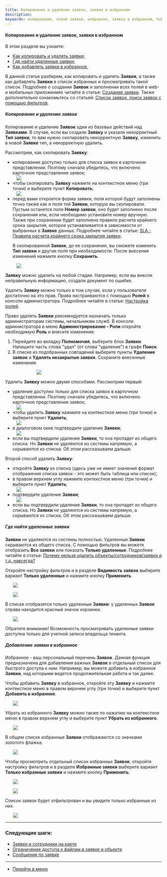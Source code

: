 ```yaml
---
title: Копирование и удаление заявок, заявки в избранном
description:
keywords: копирование, копия заявки, избранное, заявка в избранном, hubex, хабекс, хубекс, хабикс
---
```


#### Копирование и удаление заявок, заявки в избранном
В этом разделе вы узнаете:
<html>
<meta charset="utf-8">
<ul>
    <li><a href="#copydel">Как копировать и удалять заявки;</a></li>
    <li><a href="#deletedticket">Где найти удаленные заявки;</a></li>
    <li><a href="#elected">Как добавлять заявки в избранное.</a></li>
</ul>
</html>

<body>
<p>В данной статье разберем, как копировать и удалять <strong>Заявки</strong>, а также как добавлять <strong>Заявки</strong> в список избранных и
    просматривать такой список. Подробнее о создании <strong>Заявок</strong> и заполнении всех полей в
    web- и мобильных приложениях читайте в статье: <a href="https://wiki.hubex.ru/docs/FAQ/RU/user/CreatingTicket.html">Создание
        заявки</a>. Также дополнительно ознакомьтесь со статьей: <a
            href="https://wiki.hubex.ru/docs/FAQ/RU/user/Filters.html">Список заявок, поиск заявок с помощью
        фильтров</a>.</p>

<h5 id="copydel">Копирование и удаление заявок</h5>
<p>Копирование и удаление <strong>Заявок</strong> одни из базовых действий над <strong>Заявками</strong>. В случае, если вы создали <strong>Заявку</strong> и указали
    некорректный <strong>Тип заявки</strong>, то вам нужно скопировать некорректную <strong>Заявку</strong>, изменить в новой <strong>Заявке</strong> тип, а некорректную
    удалить.</p>
<p>Рассмотрим, как скопировать <strong>Заявку</strong>:</p>
<ul>
    <li>копирование доступно только для списка заявок в карточном представлении. Поэтому сначала убедитесь, что включено
        карточное
        представление заявок;
    </li>
    <div>
        <img style="margin: 0 auto; display: block; max-width: 95%;"
             src="/attachments/images/FAQ/USER/ElectedTicket/List.jpg"/>
    </div>
    <li>чтобы скопировать <strong>Заявку</strong> нажмите на контекстное меню (три точки) и выберите пункт <strong>Копировать</strong>;</li>
    <div>
        <img style="margin: 0 auto; display: block; max-width: 95%;"
             src="/attachments/images/FAQ/USER/ElectedTicket/Copy.jpg"/>
    </div>
    <li>перед вами откроется форма заявки, поля которой будут заполнены точно также как и поля той <strong>Заявки</strong>, которую вы
        скопировали. Пустым останется поле <strong>Номер заявки</strong>, оно будет заполнено после сохранения или, если необходимо
        установите номер вручную. Также при сохранении будет заполнено правило расчета крайнего срока закрытия, которое
        устанавливается в зависимости от выбранных в <strong>Заявке</strong> данных. Подробнее читайте в статье: <a
                href="https://wiki.hubex.ru/docs/FAQ/RU/admin/SLA.html">SLA - Правила расчета крайнего срока закрытия
            заявки</a>.
        <p>В скопированной <strong>Заявке</strong>, до ее сохранения, вы сможете изменить <strong>Тип заявки</strong> и другие поля при
            необходимости. После внесения изменений нажмите кнопку <strong>Сохранить</strong>. </p>
    </li>
    <div>
        <img style="margin: 0 auto; display: block; max-width: 95%;"
             src="/attachments/images/FAQ/USER/ElectedTicket/Ticket.jpg"/>
    </div>
</ul>

<p><strong>Заявку</strong> можно удалить на любой стадии. Например, если вы внесли неправильную информацию, создали
    документ по
    ошибке. </p>
<p>Удалить <strong>Заявку</strong> можно только в том случае, если у пользователя достаточно на это прав. Права
    настраиваются с помощью
    <strong>Ролей</strong> в консоли администратора. Подробнее читайте в статье: <a
            href="https://wiki.hubex.ru/docs/FAQ/RU/admin/Roles.html">Настройка ролей</a>.</p>

<p>Право удалять <strong>Заявки</strong> рекомендуется назначать только администраторам системы, начальникам служб. В
    консоли администратора в меню <strong>Администрирование - Роли</strong> откройте
    необходимую <strong>Роль</strong> и внесите изменения:</p>
<ol>
    <li>Перейдите во вкладку <strong>Полномочия</strong>, выберите блок <strong>Заявки</strong>. Напишите часть слова
        "удал" (от слова "удаление") в графе <strong>Поиск</strong>.
    </li>
    <li>В списке из подобранных совпадений выберите пункты <strong>Удаление заявок</strong> и <strong>Удалять незакрытые
        заявки</strong>. Сохраните внесенные изменения.
    </li>
</ol>
<div>
    <img style="margin: 0 auto; display: block; max-width: 60%;"
         src="/attachments/images/FAQ/USER/ChangingStatus/Roles.jpg"/>
</div>


<p>Удалить <strong>Заявку</strong> можно двумя способами. Рассмотрим первый:</p>

<ul>
    <li>удаление доступно только для списка заявок в карточном представлении. Поэтому сначала убедитесь, что включено
        карточное
        представление заявок;
    </li>
    <div>
        <img style="margin: 0 auto; display: block; max-width: 95%;"
             src="/attachments/images/FAQ/USER/ElectedTicket/List.jpg"/>
    </div>
    <li>чтобы удалить <strong>Заявку</strong> нажмите на контекстное меню (три точки) и выберите пункт <strong>Удалить</strong>;</li>
    <div>
        <img style="margin: 0 auto; display: block; max-width: 95%;"
             src="/attachments/images/FAQ/USER/ElectedTicket/Delete.jpg"/>
    </div>
    <li>в диалоговом окне подтвердите удаление <strong>Заявки</strong>;
    </li>
    <div>
        <img style="margin: 0 auto; display: block; max-width: 95%;"
             src="/attachments/images/FAQ/USER/ElectedTicket/Dialog.jpg"/>
    </div>
    <li>если вы подтвердили удаление <strong>Заявки</strong>, то она пропадет из общего списка. Но <strong>Заявки</strong> не удаляются из системы
        напрямую, а скрываются из списка. Об этом рассказываем дальше.
    </li>
</ul>

<p>Второй способ удалить <strong>Заявку</strong>:</p>
<ul>
    <li>откройте <strong>Заявку</strong> из списка (здесь уже не имеет значения формат отображения списка заявок - это может быть таблица или список);</li>
    <li>в правом верхнем углу нажмите контекстное меню (три точки) и выберите пункт <strong>Удалить</strong>;</li>
     <div>
        <img style="margin: 0 auto; display: block; max-width: 95%;"
             src="/attachments/images/FAQ/USER/ElectedTicket/Ticket2.jpg"/>
    </div>
    <li>подтвердите удаление <strong>Заявки</strong>;</li>
     <div>
        <img style="margin: 0 auto; display: block; max-width: 95%;"
             src="/attachments/images/FAQ/USER/ElectedTicket/Dialog2.jpg"/>
    </div>
    <li>если вы подтвердили удаление <strong>Заявки</strong>, то она пропадет из общего списка. Но <strong>Заявки</strong> не удаляются из системы
        напрямую, а скрываются из списка. Об этом рассказываем дальше.
    </li>
</ul>

<h5 id="deletedticket">Где найти удаленные заявки</h5>

<p><strong>Заявки</strong> не удаляются из системы полностью. Удаленные <strong>Заявки</strong>
    скрываются из общего списка. С
    помощью фильтров вы можете отобразить <strong>Все заявки</strong> или показать <strong>Только удаленные</strong>.
    Подробнее читайте в статье: <a href="https://wiki.hubex.ru/docs/FAQ/RU/user/DeletedObjects.html">Почему нельзя
        удалить объекты/сотрудников/заявки и т.д. навсегда?</a></p>
<p>Откройте настройку фильтров и в разделе <strong>Видимость заявок</strong> выберите вариант <strong>Только удаленные</strong> и нажмите кнопку
    <strong>Применить</strong>.</p>
<div>
    <img style="margin: 0 auto; display: block; max-width: 90%;"
         src="/attachments/images/FAQ/USER/ElectedTicket/Filters.jpg"/>
</div>
<p><div>
    <img style="margin: 0 auto; display: block; max-width: 90%;"
         src="/attachments/images/FAQ/USER/ElectedTicket/Filters2.jpg"/>
</div></p>
<p>В списке отобразятся только удаленные <strong>Заявки</strong>: у удаленных <strong>Заявок</strong> справа находится красный значок корзинки. </p>
<div>
    <img style="margin: 0 auto; display: block; max-width: 90%;"
         src="/attachments/images/FAQ/USER/ElectedTicket/DeletedTickets.jpg"/>
</div>

<p>Обратите внимание! Возможность просматривать удаленные заявки доступна только для учетной записи владельца
    тенанта.</p>
<p></p>

<h5 id="elected">Добавление заявки в избранное</h5>
<p>Избранное - ваш персональный перечень <strong>Заявок</strong>. Данная функция предназначена для добавления важных <strong>Заявок</strong> в отдельный
    список для быстрого доступа к ним.
    Например, вы можете добавить в избранное <strong>Заявки</strong>, над которыми ведется продолжительная работа и так далее.</p>

<p>Чтобы добавить <strong>Заявку</strong> в избранное, откройте эту <strong>Заявку</strong> и нажмите контекстное меню в правом верхнем углу (три
    точки) и выберите пункт <strong>Добавить в избранное</strong>.</p>
<div>
    <img style="margin: 0 auto; display: block; max-width: 90%;"
         src="/attachments/images/FAQ/USER/ElectedTicket/ElectTicket.jpg"/>
</div>

<p>Убрать из избранного <strong>Заявку</strong> можно также по нажатию на контекстное меню в правом верхнем углу и выберите пункт <strong>Убрать
    из избранного</strong>.</p>
<div>
    <img style="margin: 0 auto; display: block; max-width: 90%;"
         src="/attachments/images/FAQ/USER/ElectedTicket/ElectTicket2.jpg"/>
</div>

<p>В общем списке избранные <strong>Заявки</strong> отображаются со значками золотого флажка. </p>

<div>
    <img style="margin: 0 auto; display: block; max-width: 90%;"
         src="/attachments/images/FAQ/USER/ElectedTicket/ElectedTickets.jpg"/>
</div>

<p>Чтобы просмотреть отдельный список избранных <strong>Заявок</strong>, откройте настройку фильтров и в разделе <strong>Избранные заявки</strong>
    выберите вариант <strong>Только избранные заявки</strong> и нажмите кнопку
    <strong>Применить</strong>.</p>

<div>
    <img style="margin: 0 auto; display: block; max-width: 90%;"
         src="/attachments/images/FAQ/USER/ElectedTicket/Filters3.jpg"/>
</div>
<p><div>
    <img style="margin: 0 auto; display: block; max-width: 90%;"
         src="/attachments/images/FAQ/USER/ElectedTicket/Filters4.jpg"/>
</div></p>
<p>Список заявок будет отфильтрован и вы увидите только избранные из них.</p>

<div>
    <img style="margin: 0 auto; display: block; max-width: 90%;"
         src="/attachments/images/FAQ/USER/ElectedTicket/ElectedTickets2.jpg"/>
</div>

</body>


___
### Следующие шаги:
- [Заявки и сотрудники на карте](./TicketsOnMap.md)
- [Ограничение доступа к файлам в заявке и объекте](./ViewRestriction.md)
- [Сообщения по заявке](./Messages.md)

____
- [Перейти в меню](http://wiki.hubex.ru)
